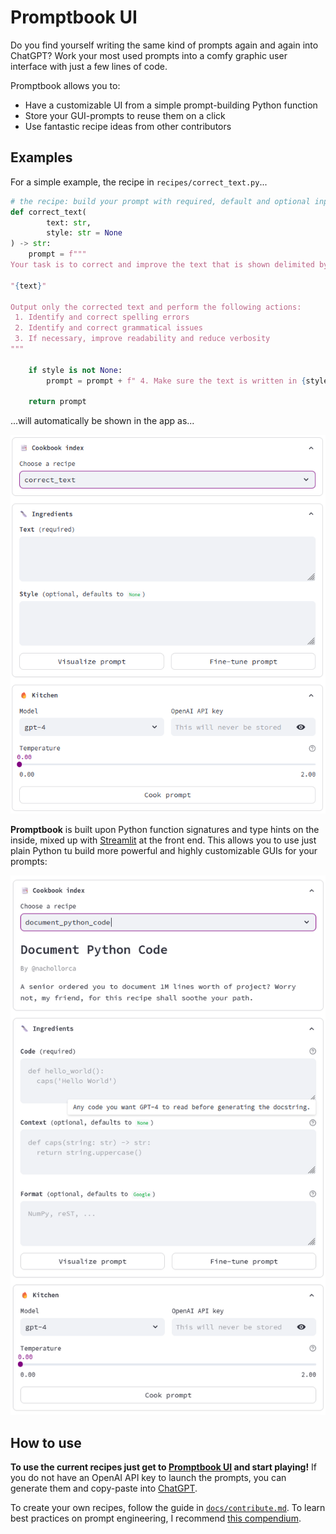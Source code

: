 # Promptbook UI

Do you find yourself writing the same kind of prompts again and again into ChatGPT?
Work your most used prompts into a comfy graphic user interface with just a few lines of code.

Promptbook allows you to:
 - Have a customizable UI from a simple prompt-building Python function
 - Store your GUI-prompts to reuse them on a click
 - Use fantastic recipe ideas from other contributors
 
## Examples
For a simple example, the recipe in `recipes/correct_text.py`...
```python
# the recipe: build your prompt with required, default and optional inputs
def correct_text(
        text: str,
        style: str = None
) -> str:
    prompt = f"""
Your task is to correct and improve the text that is shown delimited by quotation marks below.

"{text}"

Output only the corrected text and perform the following actions:
 1. Identify and correct spelling errors
 2. Identify and correct grammatical issues
 3. If necessary, improve readability and reduce verbosity
"""

    if style is not None:
        prompt = prompt + f" 4. Make sure the text is written in {style} style."

    return prompt
```
...will automatically be shown in the app as...

![Simple example](media/example.png)

**Promptbook** is built upon Python function signatures and type hints on the inside, mixed up with [Streamlit](www.streamlit.io) at the front end. This allows you to use just plain Python tu build more powerful and highly customizable GUIs for your prompts:

![Complex example](media/example2.png)


## How to use
**To use the current recipes just get to [Promptbook UI](promptbook.streamlit.app) and start playing!** If you do not have an OpenAI API key to launch the prompts, you can generate them and copy-paste into [ChatGPT](ChatGPT).

To create your own recipes, follow the guide in [`docs/contribute.md`](docs/contribute.md). To learn best practices on prompt engineering, I recommend [this compendium](https://www.promptingguide.ai/introduction/tips).


